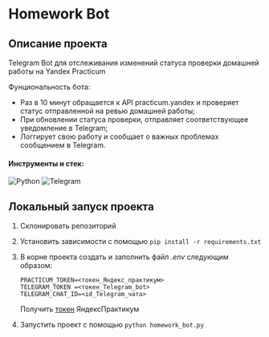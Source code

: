 # Homework Bot

## Описание проекта

Telegram Bot для отслеживания изменений статуса проверки домашней работы на Yandex Practicum

Фунциональность бота:
- Раз в 10 минут обращается к API practicum.yandex и проверяет статус отправленной на ревью домашней работы;
- При обновлении статуса проверки, отправляет соответствующее уведомление в Telegram;
- Логгирует свою работу и сообщает о важных проблемах сообщением в Telegram.

#### Инструменты и стек:
![Python](https://img.shields.io/badge/python-3670A0?style=flat-square&logo=python&logoColor=ffdd54)
![Telegram](https://img.shields.io/badge/Telegram-2CA5E0?style=flat-square&logo=telegram&logoColor=white)

## Локальный запуск проекта
1. Склонировать репозиторий
2. Установить зависимости с помощью `pip install -r requirements.txt`
3. В корне проекта создать и заполнить файл _.env_ следующим образом:

    ```env
    PRACTICUM_TOKEN=<токен_Яндекс_практикум>
    TELEGRAM_TOKEN =<токен_Telegram_bot>
    TELEGRAM_CHAT_ID=<id_Telegram_чата>
    ```
    Получить <a href="https://oauth.yandex.ru/authorize?response_type=token&client_id=1d0b9dd4d652455a9eb710d450ff456a" target="_blank">токен</a> ЯндексПрактикум

5. Запустить проект с помощью `python homework_bot.py`
